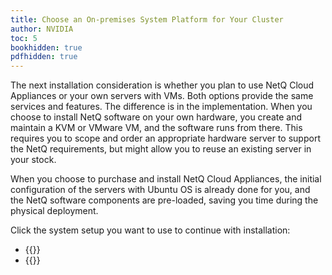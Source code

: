 ```yaml
---
title: Choose an On-premises System Platform for Your Cluster
author: NVIDIA
toc: 5
bookhidden: true
pdfhidden: true
---
```


The next installation consideration is whether you plan to use NetQ Cloud Appliances or your own servers with VMs. Both options provide the same services and features. The difference is in the implementation. When you choose to install NetQ software on your own hardware, you create and maintain a KVM or VMware VM, and the software runs from there. This requires you to scope and order an appropriate hardware server to support the NetQ requirements, but might allow you to reuse an existing server in your stock.

When you choose to purchase and install NetQ Cloud Appliances, the initial configuration of the servers with Ubuntu OS is already done for you, and the NetQ software components are pre-loaded, saving you time during the physical deployment.

Click the system setup you want to use to continue with installation:

- {{<link title="Install a NetQ On-premises Appliance Cluster" text="Use NetQ On-premises Appliances">}}
- {{<link title="Choose a Virtual Machine for an On-premises Server Cluster" text="Use Your Own Servers with VMs">}}
